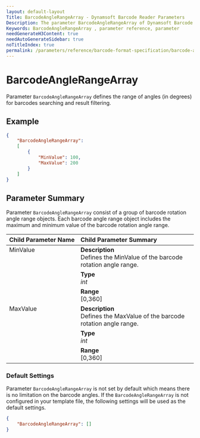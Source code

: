 ```yaml
---
layout: default-layout
Title: BarcodeAngleRangeArray - Dynamsoft Barcode Reader Parameters
Description: The parameter BarcodeAngleRangeArray of Dynamsoft Barcode Reader helps specify the encoding table used to code the Customer Information Field of Australian Post Customer Barcode.
Keywords: BarcodeAngleRangeArray , parameter reference, parameter
needGenerateH3Content: true
needAutoGenerateSidebar: true
noTitleIndex: true
permalink: /parameters/reference/barcode-format-specification/barcode-angle-range-array.html
---
```


# BarcodeAngleRangeArray

Parameter `BarcodeAngleRangeArray` defines the range of angles (in degrees) for barcodes searching and result filtering.

## Example

```json
{
    "BarcodeAngleRangeArray": 
    [
        {
            "MinValue": 100,
            "MaxValue": 200
        }
    ]
}
```

## Parameter Summary

Parameter `BarcodeAngleRangeArray` consist of a group of barcode rotation angle range objects. Each barcode angle range object includes the maximum and minimum value of the barcode rotation angle range.

<table style = "text-align:left">
    <thead>
        <tr>
            <th nowrap="nowrap">Child Parameter Name</th>
            <th nowrap="nowrap">Child Parameter Summary</th>
        </tr>
    </thead>
    <tr>
        <td rowspan = "3" style="vertical-align:text-top">MinValue<br></td>
        <td><b>Description</b><br>Defines the MinValue of the barcode rotation angle range.</td>
    </tr>
    <tr>
        <td><b>Type</b><br><i>int</i></td>
    </tr>
    <tr>
        <td><b>Range</b><br>[0,360]
        </td>
    </tr>
    <tr>
        <td rowspan = "3" style="vertical-align:text-top">MaxValue<br></td>
        <td><b>Description</b><br>Defines the MaxValue of the barcode rotation angle range.</td>
    </tr>
    <tr>
        <td><b>Type</b><br><i>int</i></td>
    </tr>
    <tr>
        <td><b>Range</b><br>[0,360]
        </td>
    </tr>
</table>

### Default Settings

Parameter `BarcodeAngleRangeArray` is not set by default which means there is no limitation on the barcode angles. If the `BarcodeAngleRangeArray` is not configured in your template file, the following settings will be used as the default settings.

```json
{
    "BarcodeAngleRangeArray": []
}
```
